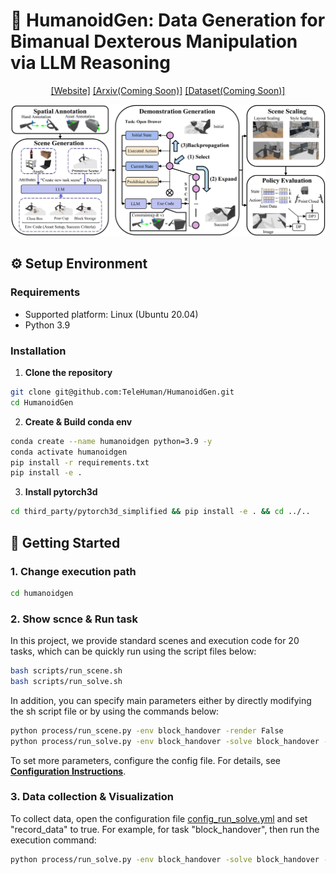 # 🤖 **HumanoidGen: Data Generation for Bimanual Dexterous Manipulation via LLM Reasoning**

<div align="center">

[[Website]](https://humanoidgen.github.io/)
[[Arxiv(Coming Soon)]]()
[[Dataset(Coming Soon)]]()

<img src="./web/main_pipline.png"/>

</div>

## ⚙️ **Setup Environment**

### **Requirements**

* Supported platform: Linux (Ubuntu 20.04)
* Python 3.9

### **Installation**

1. **Clone the repository**

```sh
git clone git@github.com:TeleHuman/HumanoidGen.git
cd HumanoidGen
```

2. **Create & Build conda env**

```sh
conda create --name humanoidgen python=3.9 -y
conda activate humanoidgen
pip install -r requirements.txt
pip install -e .
```

3. **Install pytorch3d**

```sh
cd third_party/pytorch3d_simplified && pip install -e . && cd ../..
```

## 🚀 **Getting Started**

### 1. Change execution path

```sh
cd humanoidgen
```

### 2. Show scnce & Run task

In this project, we provide standard scenes and execution code for 20 tasks, which can be quickly run using the script files below:

```sh
bash scripts/run_scene.sh
bash scripts/run_solve.sh
```

In addition, you can specify main parameters either by directly modifying the sh script file or by using the commands below: 

```sh
python process/run_scene.py -env block_handover -render False
python process/run_solve.py -env block_handover -solve block_handover -render False
```

To set more parameters, configure the config file. For details, see [**Configuration Instructions**](./CONFIGURATION.md).

### 3. Data collection & Visualization

To collect data, open the configuration file [config_run_solve.yml](./humanoidgen/config/config_run_solve.yml) and set "record\_data" to true. For example, for task "block\_handover", then run the execution command:

```sh
python process/run_solve.py -env block_handover -solve block_handover -render False
```

